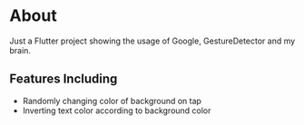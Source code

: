 # About

Just a Flutter project showing the usage of Google, GestureDetector and my brain.

## Features Including

* Randomly changing color of background on tap
* Inverting text color according to background color
